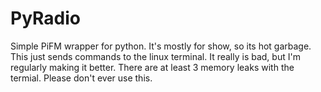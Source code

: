 # PyRadio
Simple PiFM wrapper for python. It's mostly for show, so its hot garbage. 
This just sends commands to the linux terminal. It really is bad, but I'm regularly making it better.
There are at least 3 memory leaks with the termial. Please don't ever use this.
